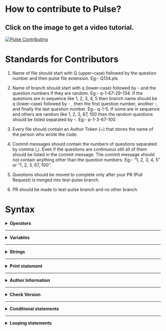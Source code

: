 # How to contribute to Pulse?

## Click on the image to get a video tutorial.

[![Pulse Contributing](https://img.youtube.com/vi/tG_y5o9qkNk/0.jpg)](https://youtu.be/tG_y5o9qkNk)

# Standards for Contributors

1) Name of file should start with Q (upper-case) followed by the question number and then pulse file extension. Eg:- Q134.pls

2) Name of branch should start with q (lower-case) followed by - and the question numbers if they are random. Eg:- q-1-67-29-134. If the questions are in sequence like 1, 2, 3, 4, 5 then branch name should be q (lower-case) followed by - , then the first question number, another -, and finally the last question number. Eg:- q-1-5. If some are in sequence and others are random like 1, 2, 3, 67, 100 then the random questions should be listed separated by -. Eg:- p-1-3-67-100.

3) Every file should contain an Author Token (~) that stores the name of the person who wrote the code. 

4) Commit messages should contain the numbers of questions separated by comma (,). Even if the questions are continuous still all of them should be listed in the commit message. The commit message should not contain anything other than the question numbers. Eg:- “1, 2, 3, 4, 5” or “1, 2, 3, 67, 100”.

5) Questions should be moved to complete only after your PR (Pull Request) is merged into test-pulse branch.

6) PR should be made to test-pulse branch and no other branch.

# Syntax

<details>
  <summary><b>Operators</b></summary>

  ### Arithmetic operators

  1) Addition operator (+):-

  ```console
  1 + 2
  ```
  <b>Result = 3</b>

  2) Subtraction operator (-):-

  ```console
  1 - 2
  ```
  <b>Result = -1</b>

  3) Multiplication operator (*):-

  ```console
  1 * 2
  ```
  <b>Result = 2</b>

  4) Division operator (/):-

  ```console
  1 / 2
  ```
  <b>Result = 0.5</b>

  5) Modulo operator (%):-

  ```console
  1 % 2
  ```
  <b>Result = 1</b>

  6) Power operator (^):-

  ```console
  2 ^ 3
  ```
  <b>Result = 8</b>

  ### Relational operator

  1) Less than (<):-

  ```console
  1 < 2
  ```
  <b>Result = true</b>

  2) Greater than (>):-

  ```console
  1 > 2
  ```
  <b>Result = false</b>

  3) Equal to (==):-
  ```console
  1 == 2
  ```
  <b>Result = false</b>

  4) Less than equal to (<=):-
  ```console
  1 <= 2
  ```
  <b>Result = true</b>

  5) Greater than equal to (>=):-
  ```console
  1 >= 2
  ```
  <b>Result = false</b>

  6) Not equal to (!=):-
  ```console
  1 != 2
  ```
  <b>Result = true</b>

  ### Assignment operator

  ```console
  a = 1
  ```
  <b>Note: Further details about assignment can be found in the variables section.</b>

  ### Logical operator

  1) Not operator (!):-
  ```console
  !true
  ```
  <b>Result = false</b>

  2) And operator (and):-
  ```console
  (1 < 2) and (3 > 4)
  ```
  <b>Result = false</b>

  3) Or operator (or):-
  ```console
  (1 < 2) or (3 > 4)
  ```
  <b>Result = true</b>

</details>

<hr />

<details>
  <summary><b>Variables</b></summary>

  ### Declaring a variable

  ```console
  var a
  ```
  <b>Note: Here a is name of variable.</b>

  ### Initializing a variable

  ```console
  var a = 2
  ```
  <b>Note: Here a is name of variable and it gets a value of 2.</b>

  ### Assigning value to a variable

  ```console
  a = 3
  ```
  <b>Note: Here a is name of variable, we also assume here that a is declared earler in the code.</b>
</details>

<hr />

<details>
  <summary><b>Strings</b></summary>

  ### Initializing a string variable

  ```console
  var a = "Hello"
  ```
  <b>Note: Strings should be enclosed within double quotes (" ") in pulse, single quotes (' ') are not supported yet.</b>

  ### String operations

  1) String equality:-

  ```console
  "hello" == "hello"
  ```
  <b>Result = true</b>

  2) String concatenation:-
  ```console
  "hello" + " world"
  ```
  <b>Result = hello world</b>

  3) String multiplication:-
  ```console
  "hello" * 2
  ```
  <b>Result = hellohello</b>
  <br><br>
  <b>Note: The order of the operands is trivial, 2 * "hello" and "hello" * 2 will produce same results.</b>

  4) String indexing:-
  ```console
  var a = "hello"
  var b = a % 1
  print(b)
  ```
  <b>Result = e</b>
  <br><br>
  <b>Note: Negative indexing like python is not allowed, indexes start at 0 and go to the length of string - 1.</b>

  5) Check string end:-
  ```
  console
  var a = "hello"
  var i = 0
  while((a % i) != "~"):
      i = i + 1
  print(i)
  ```
  <b>Result = 5</b>
  <br><br>
  <b>Note: ~ is the string ending character, using that the string end can be found.</b>

</details>

<hr />

<details>
  <summary><b>Print statement</b></summary>

  ### Syntax of print statement

  ```console
  print("Hello World")
  ```

  <b>Result = Hello World</b>

  ### Syntax of print statement not ending with "\n"

  ```console
  print("Hello", "+")
  print("World")
  ```

  <b>Result = Hello+World</b>

</details>

<hr />

<details>
  <summary><b>Author Information</b></summary>

  ### Adding author name

  ```console
  ~ Iron Man
  print("Hello World")
  ```

  <b>Note: '~' is called the author token in pulse.</b>

  ### Checking author name

  ```console
  user@programmer:~$ pulse hello.pls author

  **File**: hello.pls

  Author
  ======
  Iron Man
  ```
</details>

<hr />

<details>
  <summary><b>Check Version</b></summary>

  ### Check pulse version

  ```console
  user@programmer:~$ pulse version

  Pulse version
  =============
  v0.0.1

  ```

</details>

<hr />

<details>
  <summary><b>Conditional statements</b></summary>

  ### If statement

  ```console
  if(1 < 2):
    print("1 is less than 2")
    print("Inside if")
  ```
  <b>Result:<br>
    1 is less than 2 <br>
    Inside if
  </b>
  <br><br>
  <b>Note: In pulse, for creating blocks indentation is used (like Python). A block begins with : and every line that is indented (one tab to the right) of the immediately above block is part of that block. To put a statement outside of a block, it should be unindented (one tab backwards, indentation becomes equal to the immediate upper block).</b>

  ### If-else statement

  ```console
  if(1 > 2):
    print("1 is greater than 2")
  else:
    print("1 is lesser than 2")
  ```
  <b>Result: 1 is lesser than 2</b>


  ### Nested if-else statement

  ```console
  if(1 > 2):
    print("1 is greater than 2")
  else:
    if(1 < 2):
      print("1 is lesser than 2")
    else:
      print("There is some error")
  ```
  <b>Result: 1 is lesser than 2</b>
</details>

<hr />

<details>
  <summary><b>Looping statements</b></summary>

  ### While statement

  ```console
  var i = 0
  while(i < 10):
     print(i)
     i = i + 1
  ```
  <b>Result:<br>
  0 <br>
  1 <br>
  2 <br>
  3 <br>
  4 <br>
  5 <br>
  6 <br>
  7 <br>
  8 <br>
  9 <br>
  </b>

</details>
